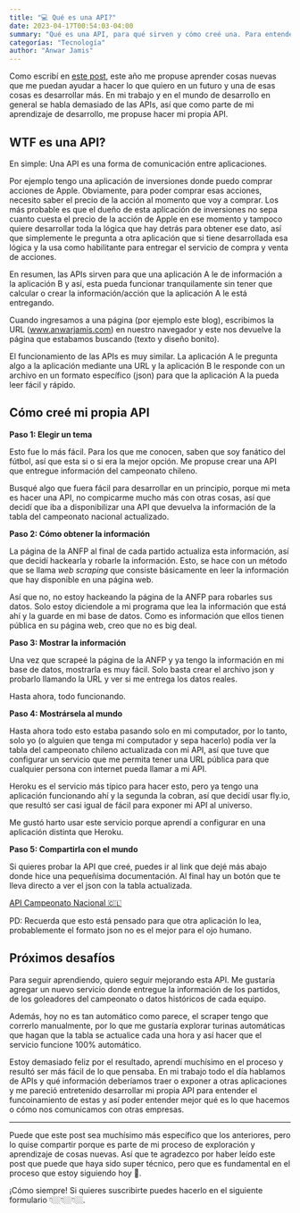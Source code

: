 ```yaml
---
title: "💻 Qué es una API?"
date: 2023-04-17T00:54:03-04:00
summary: "Qué es una API, para qué sirven y cómo creé una. Para entender este post, no es necesario saber de tecnología, pero si debería interesarte cómo funcionan las aplicaciones."
categorías: "Tecnología"
author: "Anwar Jamis"
---
```

Como escribí en [este post](/posts/goals), este año me propuse aprender cosas nuevas que me puedan ayudar a hacer lo que quiero en un futuro y una de esas cosas es desarrollar más. En mi trabajo y en el mundo de desarrollo en general se habla demasiado de las APIs, así que como parte de mi aprendizaje de desarrollo, me propuse hacer mi propia API.

## WTF es una API?

En simple: Una API es una forma de comunicación entre aplicaciones.

Por ejemplo tengo una aplicación de inversiones donde puedo comprar acciones de Apple. Obviamente, para poder comprar esas acciones, necesito saber el precio de la acción al momento que voy a comprar. Los más probable es que el dueño de esta aplicación de inversiones no sepa cuanto cuesta el precio de la acción de Apple en ese momento y tampoco quiere desarrollar toda la lógica que hay detrás para obtener ese dato, así que simplemente le pregunta a otra aplicación que si tiene desarrollada esa lógica y la usa como habilitante para entregar el servicio de compra y venta de acciones.

En resumen, las APIs sirven para que una aplicación A le de información a la aplicación B y así, esta pueda funcionar tranquilamente sin tener que calcular o crear la información/acción que la aplicación A le está entregando.

Cuando ingresamos a una página (por ejemplo este blog), escribimos la URL (www.anwarjamis.com) en nuestro navegador y este nos devuelve la página que estabamos buscando (texto y diseño bonito).

El funcionamiento de las APIs es muy similar. La aplicación A le pregunta algo a la aplicación mediante una URL y la aplicación B le responde con un archivo en un formato específico (json) para que la aplicación A la pueda leer fácil y rápido.


## Cómo creé mi propia API

**Paso 1: Elegir un tema**

Esto fue lo más fácil. Para los que me conocen, saben que soy fanático del fútbol, así que esta si o si era la mejor opción. Me propuse crear una API que entregue información del campeonato chileno.

Busqué algo que fuera fácil para desarrollar en un principio, porque mi meta es hacer una API, no compicarme mucho más con otras cosas, así que decidí que iba a disponibilizar una API que devuelva la información de la tabla del campeonato nacional actualizado.

**Paso 2: Cómo obtener la información**

La página de la ANFP al final de cada partido actualiza esta información, así que decidí hackearla y robarle la información. Esto, se hace con un método que se llama *web scraping* que consiste básicamente en leer la información que hay disponible en una página web.

Así que no, no estoy hackeando la página de la ANFP para robarles sus datos. Solo estoy diciendole a mi programa que lea la información que está ahí y la guarde en mi base de datos. Como es información que ellos tienen pública en su página web, creo que no es big deal.

**Paso 3: Mostrar la información**

Una vez que scrapeé la página de la ANFP y ya tengo la información en mi base de datos, mostrarla es muy fácil. Solo basta crear el archivo json y probarlo llamando la URL y ver si me entrega los datos reales.

Hasta ahora, todo funcionando.

**Paso 4: Mostrársela al mundo**

Hasta ahora todo esto estaba pasando solo en mi computador, por lo tanto, solo yo (o alguien que tenga mi computador y sepa hacerlo) podía ver la tabla del campeonato chileno actualizada con mi API, así que tuve que configurar un servicio que me permita tener una URL pública para que cualquier persona con internet pueda llamar a mi API.

Heroku es el servicio más típico para hacer esto, pero ya tengo una aplicación funcionando ahí y la segunda la cobran, así que decidí usar fly.io, que resultó ser casi igual de fácil para exponer mi API al universo.

Me gustó harto usar este servicio porque aprendí a configurar en una aplicación distinta que Heroku.

**Paso 5: Compartirla con el mundo**

Si quieres probar la API que creé, puedes ir al link que dejé más abajo donde hice una pequeñísima documentación. Al final hay un botón que te lleva directo a ver el json con la tabla actualizada.

[API Campeonato Nacional 🇨🇱](https://api-campeonato-chileno.fly.dev)

PD: Recuerda que esto está pensado para que otra aplicación lo lea, probablemente el formato json no es el mejor para el ojo humano.

## Próximos desafíos

Para seguir aprendiendo, quiero seguir mejorando esta API. Me gustaría agregar un nuevo servicio donde entregue la información de los partidos, de los goleadores del campeonato o datos históricos de cada equipo.

Además, hoy no es tan automático como parece, el scraper tengo que correrlo manualmente, por lo que me gustaría explorar turinas automáticas que hagan que la tabla se actualice cada una hora y así hacer que el servicio funcione 100% automático.

Estoy demasiado feliz por el resultado, aprendí muchísimo en el proceso y resultó ser más fácil de lo que pensaba. En mi trabajo todo el día hablamos de APIs y qué información deberíamos traer o exponer a otras aplicaciones y me pareció entretenido desarrollar mi propia API para entender el funcoinamiento de estas y así poder entender mejor qué es lo que hacemos o cómo nos comunicamos con otras empresas.

---
Puede que este post sea muchísimo más específico que los anteriores, pero lo quise compartir porque es parte de mi proceso de exploración y aprendizaje de cosas nuevas. Así que te agradezco por haber leído este post que puede que haya sido super técnico, pero que es fundamental en el proceso que estoy siguiendo hoy 🤍.

¡Cómo siempre! Si quieres suscribirte puedes hacerlo en el siguiente formulario 👇🏼👇🏼👇🏼.
